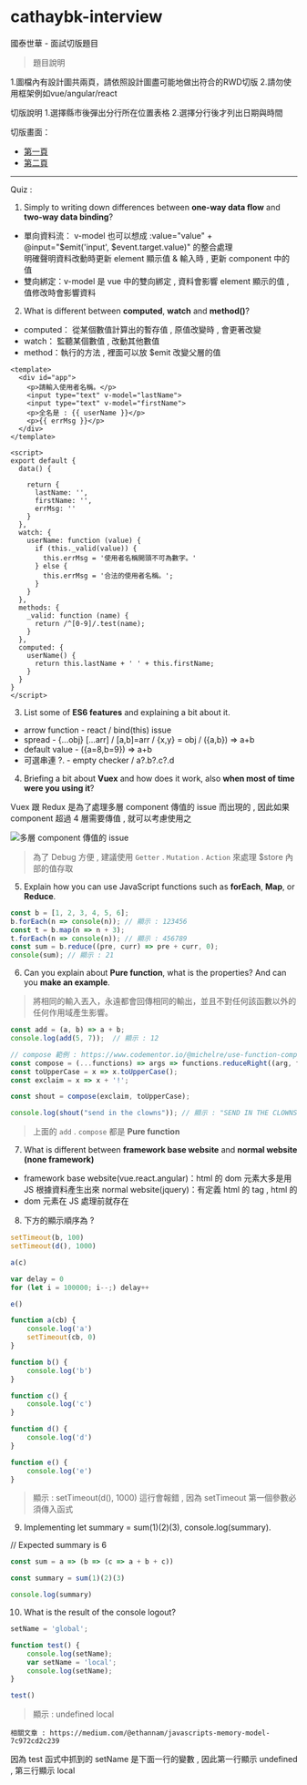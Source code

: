 # cathaybk-interview

國泰世華 - 面試切版題目

> 題目說明

1.圖檔內有設計圖共兩頁，請依照設計圖盡可能地做出符合的RWD切版 2.請勿使用框架例如vue/angular/react

切版說明 1.選擇縣市後彈出分行所在位置表格 2.選擇分行後才列出日期與時間

切版畫面：

- [第一頁](https://andrew781026.github.io/cathaybk-interview/first.html)
- [第二頁](https://andrew781026.github.io/cathaybk-interview/second.html)

----

Quiz :

1. Simply to writing down differences between **one-way data flow** and **two-way data binding**?

- 單向資料流： v-model 也可以想成 :value="value" + @input="$emit('input', $event.target.value)" 的整合處理  
  明確聲明資料改動時更新 element 顯示值 & 輸入時 , 更新 component 中的值
- 雙向綁定：v-model 是 vue 中的雙向綁定 , 資料會影響 element 顯示的值 , 值修改時會影響資料

2. What is different between **computed**, **watch** and **method()**?

- computed： 從某個數值計算出的暫存值 , 原值改變時 , 會更著改變
- watch： 監聽某個數值 , 改動其他數值
- method：執行的方法 , 裡面可以放 $emit 改變父層的值

```vue
<template>
  <div id="app">
    <p>請輸入使用者名稱。</p>
    <input type="text" v-model="lastName">
    <input type="text" v-model="firstName">
    <p>全名是 : {{ userName }}</p>
    <p>{{ errMsg }}</p>
  </div>
</template>

<script>
export default {
  data() {

    return {
      lastName: '',
      firstName: '',
      errMsg: ''
    }
  },
  watch: {
    userName: function (value) {
      if (this._valid(value)) {
        this.errMsg = '使用者名稱開頭不可為數字。'
      } else {
        this.errMsg = '合法的使用者名稱。';
      }
    }
  },
  methods: {
    _valid: function (name) {
      return /^[0-9]/.test(name);
    }
  },
  computed: {
    userName() {
      return this.lastName + ' ' + this.firstName;
    }
  }
}
</script>
```

3. List some of **ES6 features** and explaining a bit about it.

- arrow function - react / bind(this) issue
- spread - {...obj} [...arr] / [a,b]=arr / {x,y} = obj / ({a,b}) => a+b
- default value - ({a=8,b=9}) => a+b
- 可選串連 ?. - empty checker / a?.b?.c?.d

4. Briefing a bit about **Vuex** and how does it work, also **when most of time were you using it**?

Vuex 跟 Redux 是為了處理多層 component 傳值的 issue 而出現的 , 因此如果 component 超過 4 層需要傳值 , 就可以考慮使用之

![多層 component 傳值的 issue](https://cloud.netlifyusercontent.com/assets/344dbf88-fdf9-42bb-adb4-46f01eedd629/cbd8cb0f-97ee-4da0-8913-ac9892621c91/redux-example-css-tricks-opt.pg_)

> 為了 Debug 方便 , 建議使用 `Getter` . `Mutation` . `Action` 來處理 $store 內部的值存取

5. Explain how you can use JavaScript functions such as **forEach**, **Map**, or **Reduce**.

```javascript
const b = [1, 2, 3, 4, 5, 6];
b.forEach(n => console(n)); // 顯示 : 123456
const t = b.map(n => n + 3);
t.forEach(n => console(n)); // 顯示 : 456789
const sum = b.reduce((pre, curr) => pre + curr, 0);
console(sum); // 顯示 : 21
```

6. Can you explain about **Pure function**, what is the properties? And can you **make an example**.

> 將相同的輸入丟入，永遠都會回傳相同的輸出，並且不對任何該函數以外的任何作用域產生影響。

```javascript
const add = (a, b) => a + b;
console.log(add(5, 7));  // 顯示 : 12

// compose 範例 : https://www.codementor.io/@michelre/use-function-composition-in-javascript-gkmxos5mj
const compose = (...functions) => args => functions.reduceRight((arg, fn) => fn(arg), args);
const toUpperCase = x => x.toUpperCase();
const exclaim = x => x + '!';

const shout = compose(exclaim, toUpperCase);

console.log(shout("send in the clowns")); // 顯示 : "SEND IN THE CLOWNS!"
```

> 上面的 `add` . `compose` 都是 **Pure function**

7. What is different between **framework base website** and **normal website (none framework)**

- framework base website(vue.react.angular)：html 的 dom 元素大多是用 JS 根據資料產生出來 normal website(jquery)：有定義 html 的 tag , html 的
- dom 元素在 JS 處理前就存在

8. 下方的顯示順序為 ?

```javascript
setTimeout(b, 100)
setTimeout(d(), 1000)

a(c)

var delay = 0
for (let i = 100000; i--;) delay++

e()

function a(cb) {
    console.log('a')
    setTimeout(cb, 0)
}

function b() {
    console.log('b')
}

function c() {
    console.log('c')
}

function d() {
    console.log('d')
}

function e() {
    console.log('e')
}
```

> 顯示 : setTimeout(d(), 1000) 這行會報錯 , 因為 setTimeout 第一個參數必須傳入函式

9. Implementing let summary = sum(1)(2)(3), console.log(summary).

// Expected summary is 6

```javascript
const sum = a => (b => (c => a + b + c))

const summary = sum(1)(2)(3)

console.log(summary)
```

10. What is the result of the console logout?

```javascript
setName = 'global';

function test() {
    console.log(setName);
    var setName = 'local';
    console.log(setName);
}

test()
```

> 顯示 : undefined
> local

`相關文章 : https://medium.com/@ethannam/javascripts-memory-model-7c972cd2c239`

因為 test 函式中抓到的 setName 是下面一行的變數 , 因此第一行顯示 undefined , 第三行顯示 local
